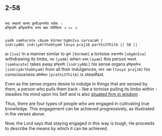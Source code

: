 ## 2-58


```shloka-sa

यदा सम्हरते चायम् कूर्मोऽङ्गानीव सर्वशः ।
इन्द्रियाणि इन्द्रियार्थेभ्यः तस्य प्रज्ञा पर्थिष्ठिता ॥ ५८ ॥

```
```shloka-sa-hk

yadA samharate cAyam kUrmo'GgAnIva sarvazaH |
indriyANi indriyArthebhyaH tasya prajJA parthiSThitA || 58 ||

```
`इव` `[iva]` In a manner similar to `कूर्मः` `[kUrmaH]` a tortoise `अङ्गानीव` `[aGgAnIva]` withdrawing its limbs, `यदा` `[yadA]` when `अयम्` `[ayam]` this person `सम्हरते` `[samharate]` takes away `इन्द्रियाणि` `[indriyANi]` his sense organs `इन्द्रियार्थेभ्यः` `[indriyArthebhyaH]` from all their indulgences, `तस्य प्रज्ञा` `[tasya prajJA]` his consciousness `प्रथिष्ठिता` `[prathiSThitA]` is steadfast.

Even as the sense organs desire to indulge in things that are sensed by them, a person who pulls them back - like a tortoise pulling its limbs within - steadies his mind upon his Self and is also 
[situated firm in wisdom](sthitaprajna_xlat)
. 

Thus, there are four types of people who are engaged in cultivating true knowledge. This engagement can be achieved progressively, as illustrated in the verses above.

Now, the Lord says that staying engaged in this way is tough, He proceeds to describe the means by which it can be achieved.



